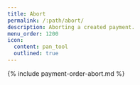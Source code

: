 ```yaml
---
title: Abort
permalink: /:path/abort/
description: Aborting a created payment.
menu_order: 1200
icon:
  content: pan_tool
  outlined: true
---
```


{% include payment-order-abort.md %}
